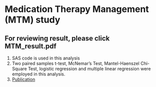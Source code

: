 # Medication Therapy Management (MTM) study 
## For reviewing result, please click MTM_result.pdf
1. SAS code is used in this analysis
2. Two paired samples t-test, McNemar’s Test, Mantel-Haenszel Chi-Square Test, logistic regression and multiple linear regression were   employed in this analysis.
3. [Publication](http://jpp.sagepub.com/content/early/2016/02/16/0897190016628962.full)


